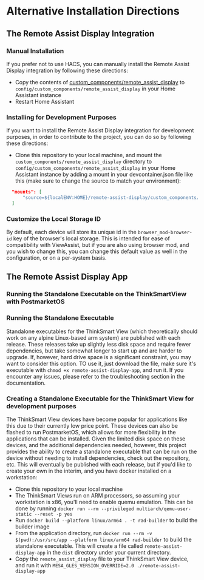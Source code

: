 # Alternative Installation Directions
## The Remote Assist Display Integration
### Manual Installation
If you prefer not to use HACS, you can manually install the Remote Assist
Display integration by following these directions:

* Copy the contents of [custom_components/remote_assist_display](/custom_components/remote_assist_display) to 
`config/custom_components/remote_assist_display` in your Home Assistant instance
* Restart Home Assistant

### Installing for Development Purposes
If you want to install the Remote Assist Display integration for 
development purposes, in order to contribute to the project, you can do so 
by following these directions:

* Clone this repository to your local machine, and mount the `custom_components/remote_assist_display` directory 
to `config/custom_components/remote_assist_display` in your Home Assistant instance by adding a mount in your 
devcontainer.json file like this (make sure to change the source to match your environment):
```json
  "mounts": [
      "source=${localENV:HOME}/remote-assist-display/custom_components/remote_assist_display,target=${containerWorkspaceFolder}/config/custom_components/remote_assist_display,type=bind"
  ]
```

### Customize the Local Storage ID
By default, each device will store its unique id in the `browser_mod-browser-id` key of the browser's local storage. This is intended for ease of compatibility  with ViewAssist, but if you are also using browser mod, and you wish to change this, you can change this default value as well in the configuration, or on a per-system basis. 

## The Remote Assist Display App
### Running the Standalone Executable on the ThinkSmartView with PostmarketOS
### Running the Standalone Executable
Standalone executables for the ThinkSmart View (which theoretically should 
work on any alpine Linux-based arm system) are published with each release. 
These releases take up slightly less disk space and require fewer 
dependencies, but take somewhat longer to start up and are harder to upgrade. 
If, however, hard drive space is a significant constraint, you may want to 
consider this option. TO use it, just download the file, make sure it's 
executable with `chmod +x remote-assist-display-app`, and run it. If you 
encounter any issues, please refer to the troubleshooting section in the documentation.

### Creating a Standalone Executable for the ThinkSmart View for development purposes
The ThinkSmart View devices have become popular for applications like this due to their currently low price point.
These devices can also be flashed to run PostmarketOS, which allows for more flexibility in the applications that can
be installed. Given the limited disk space on these devices, and the additional dependencies needed, however, this
project provides the ability to create a standalone executable that can be run on the device without needing to install
dependencies, check out the repository, etc. This will eventually be published with each release, but if you'd like to
create your own in the interim, and you have docker installed on a workstation:
* Clone this repository to your local machine
* The ThinkSmart Views run on ARM processors, so assuming your workstation is x86, you'll need to enable quemu
  emulation. This can be done by running `docker run --rm --privileged multiarch/qemu-user-static --reset -p yes`
* Run `docker build --platform linux/arm64 . -t rad-builder` to build the builder image
* From the application directory, run `docker run --rm -v $(pwd):/usr/src/app --platform linux/arm64 rad-builder` 
to build the standalone executable. This will create a file called `remote-assist-display-app` in the `dist` directory under
your current directory.
* Copy the `remote_assist_display` file to your ThinkSmart View device, and run it with 
`MESA_GLES_VERSION_OVERRIDE=2.0 ./remote-assist-display-app`